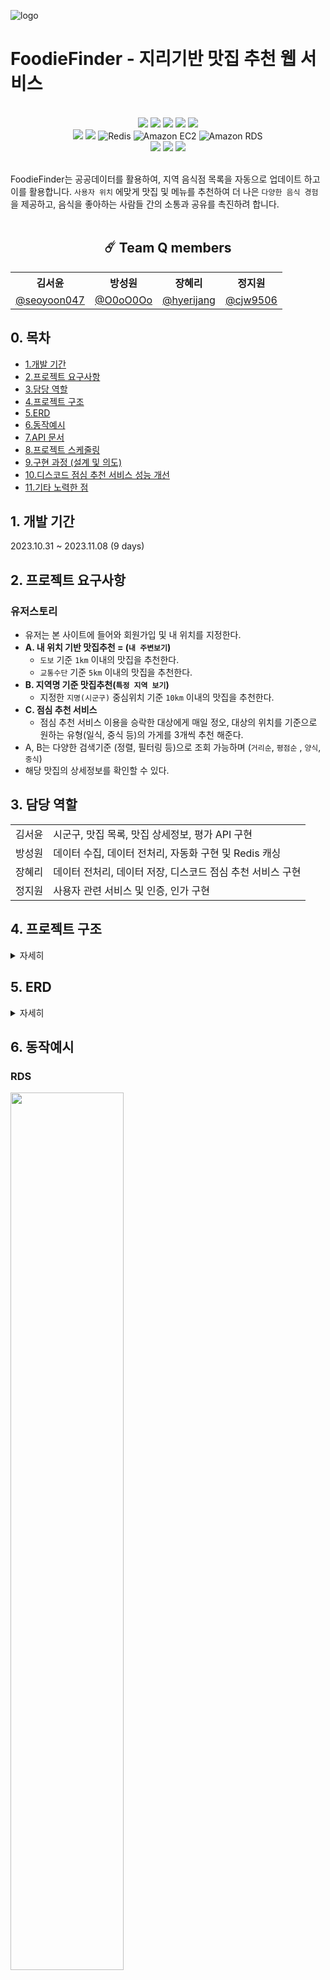 ![logo](https://github.com/wanted-quantum-jump/FoodieFinder/assets/46921979/9a5c8985-b571-4df5-9f9a-3c078cbbd014)

# FoodieFinder - 지리기반 맛집 추천 웹 서비스

<br>

<div align="center">
<img src="https://img.shields.io/badge/Java-ED8B00?style=for-the-badge&logo=openjdk&logoColor=white"/></a>
<img src="https://img.shields.io/badge/Spring Boot 3.1.5-6DB33F?style=for-the-badge&logo=spring&logoColor=white"/></a>
<img src="https://img.shields.io/badge/Spring Security-6DB33F?style=for-the-badge&logo=spring-security&logoColor=white"/></a>
<img src="https://img.shields.io/badge/JWT-black?style=for-the-badge&logo=JSON%20web%20tokens"/></a>
<img src="https://img.shields.io/badge/Junit-25A162?style=for-the-badge&logo=JUnit5&logoColor=white"/></a>
</div>
<div align="center">
<img src="https://img.shields.io/badge/Spring Data JPA-gray?style=for-the-badge&logoColor=white"/></a>
<img src="https://img.shields.io/badge/MySQL 8-4479A1?style=for-the-badge&logo=MySQL&logoColor=white"/></a>
<img src="https://img.shields.io/static/v1?style=for-the-badge&message=Redis&color=DC382D&logo=Redis&logoColor=FFFFFF&label=" alt="Redis">
<img src="https://img.shields.io/static/v1?style=for-the-badge&message=Amazon+EC2&color=222222&logo=Amazon+EC2&logoColor=FF9900&label=" alt="Amazon EC2">
<img src="https://img.shields.io/static/v1?style=for-the-badge&message=Amazon+RDS&color=527FFF&logo=Amazon+RDS&logoColor=FFFFFF&label=" alt="Amazon RDS">
</div>
<div align="center">
<img src="https://img.shields.io/badge/Discord-7289DA?style=for-the-badge&logo=discord&logoColor=white"/></a>
<img src="https://img.shields.io/badge/Notion-FFFFFF?style=for-the-badge&logo=Notion&logoColor=black"/></a>
<img src="https://img.shields.io/badge/GitHub-100000?style=for-the-badge&logo=github&logoColor=white"/></a>
</div>

<br>

FoodieFinder는 공공데이터를 활용하여, 지역 음식점 목록을 자동으로 업데이트 하고 이를 활용합니다. `사용자 위치` 에맞게 맛집 및 메뉴를 추천하여 더 나은 `다양한 음식 경험`을 제공하고, 음식을 좋아하는
사람들 간의 소통과
공유를 촉진하려 합니다.
<br>
<br>
<div align="center">

## ☄️ Team Q members

<table>
    <tr>
        <th>김서윤</th>
        <th>방성원</th>
        <th>장혜리</th>
        <th>정지원</th>
    </tr>
    <tr>
        <td><a href="https://github.com/seoyoon047">@seoyoon047</a></td>
        <td><a href="https://github.com/O0oO0Oo">@O0oO0Oo</a></td>
        <td><a href="https://github.com/hyerijang">@hyerijang</a></td>
        <td><a href="https://github.com/cjw9506">@cjw9506</a></td>
    </tr>
</table>
</div>


## 0. 목차
- [1.개발 기간](#1-개발-기간)
- [2.프로젝트 요구사항](#2-프로젝트-요구사항)
- [3.담당 역할](#3-담당-역할)
- [4.프로젝트 구조](#4-프로젝트-구조)
- [5.ERD](#5-erd)
- [6.동작예시](#6-동작예시)
- [7.API 문서](#7-api-document)
- [8.프로젝트 스케줄링](#8-프로젝트-스케줄링)
- [9.구현 과정 (설계 및 의도)](#9-구현-과정-설계-및-의도)
- [10.디스코드 점심 추천 서비스 성능 개선](#10-디스코드-점심-추천-서비스-성능-개선)
- [11.기타 노력한 점](#11-기타-노력한-점)


## 1. 개발 기간

2023.10.31 ~ 2023.11.08  (9 days)

## 2. 프로젝트 요구사항


### 유저스토리

- 유저는 본 사이트에 들어와 회원가입 및 내 위치를 지정한다.
- **A. 내 위치 기반 맛집추천 = (`내 주변보기`)**
    - `도보` 기준 `1km` 이내의 맛집을 추천한다.
    - `교통수단` 기준 `5km` 이내의 맛집을 추천한다.
- **B. 지역명 기준 맛집추천(`특정 지역 보기`)**
    - 지정한 `지명(시군구)` 중심위치 기준 `10km` 이내의 맛집을 추천한다.
- **C. 점심 추천 서비스**
    - 점심 추천 서비스 이용을 승락한 대상에게 매일 정오, 대상의 위치를 기준으로 원하는 유형(일식, 중식 등)의 가게를 3개씩 추천 해준다.
- A, B는 다양한 검색기준 (정렬, 필터링 등)으로 조회 가능하며 (`거리순`, `평점순` , `양식`, `중식`)
- 해당 맛집의 상세정보를 확인할 수 있다.

## 3. 담당 역할

<table>
    <tr>
        <td>김서윤</td>
        <td>시군구, 맛집 목록, 맛집 상세정보, 평가 API 구현</td>
    </tr>
    <tr>
        <td>방성원</td>
        <td>데이터 수집, 데이터 전처리, 자동화 구현 및 Redis 캐싱</td>
    </tr>
    <tr>
        <td>장혜리</td>
        <td>데이터 전처리, 데이터 저장, 디스코드 점심 추천 서비스 구현</td>
    </tr>
    <tr>
        <td>정지원</td>
        <td>사용자 관련 서비스 및 인증, 인가 구현</td>
    </tr>
</table>

## 4. 프로젝트 구조

<details>
    <summary>자세히</summary>

#### main
```
├─main
│  ├─java
│  │  └─com
│  │      └─foodiefinder
│  │          ├─auth
│  │          │  ├─config
│  │          │  ├─controller
│  │          │  ├─dto
│  │          │  ├─filter
│  │          │  ├─jwt
│  │          │  └─service
│  │          ├─cities
│  │          │  ├─controller
│  │          │  │  └─response
│  │          │  ├─domain
│  │          │  ├─factory
│  │          │  └─service
│  │          ├─common
|  |          |  ├─cache
│  │          │  ├─config
│  │          │  ├─dto
│  │          │  ├─entity
|  |          |  ├─enums
│  │          │  └─exception
│  │          ├─datapipeline
|  |          |  ├─cache
│  │          │  ├─config
│  │          │  ├─enums
│  │          │  ├─job
│  │          │  ├─processor
│  │          │  │  └─dto
│  │          │  ├─reader
│  │          │  ├─step
│  │          │  ├─util
|  |          |  |  ├─hash
|  |          |  |  └─request
│  │          │  └─writer
│  │          │      ├─entity
│  │          │      └─repository
│  │          ├─notification
│  │          │  ├─dto
│  │          │  ├─scheduler
│  │          │  └─service
|  |          ├─restaurants
|  |          |  ├─cache
|  |          |  ├─controller
|  |          |  ├─dto
|  |          |  ├─entity
|  |          |  ├─enums
|  |          |  └─service
│  │          ├─settings
│  │          │  ├─controller
│  │          │  ├─dto
│  │          │  ├─entity
│  │          │  ├─repository
│  │          │  ├─service
│  │          │  └─valid
│  │          └─user
│  │              ├─controller
│  │              ├─crypto
│  │              ├─dto
│  │              ├─entity
│  │              ├─repository
│  │              └─service
│  └─resources
```

#### test
``` 
│─test
├─java
│  └─com
│      └─foodiefinder
│          ├─auth
│          │  ├─controller
│          │  └─service
│          ├─cities
│          ├─config
│          ├─datapipeline
│          │  ├─processor
│          │  ├─reader
│          │  ├─step
│          │  └─writer
│          │      └─repository
│          ├─notification
│          │  └─service
│          ├─settings
│          │  ├─controller
│          │  ├─service
│          │  └─valid
│          └─user
│              ├─controller
│              └─service
└─resources

```

</details>

## 5. ERD

<details>
    <summary>자세히</summary>

<img src="https://github.com/wanted-quantum-jump/FoodieFinder/assets/46921979/ff5974e4-0060-4e6d-9fcd-114e0b6eadd7" width="60%" />


</details>

## 6. 동작예시

### RDS
<img src="https://github.com/wanted-quantum-jump/FoodieFinder/assets/46921979/78288c73-15cc-4b73-adfe-e31bafb62708" width="60%" />
<img src="https://github.com/wanted-quantum-jump/FoodieFinder/assets/46921979/98e8fcb9-8abb-41c6-987d-ceba9676dbc3" width="60%" />


### 디스코드 점심 추천 서비스 예시

<img src="https://github.com/wanted-quantum-jump/FoodieFinder/assets/46921979/b468a807-76fb-4957-a647-6f23ae79ea0a" width="60%" />


## 7. API Document
최신 문서는 [FoodieFinder API Document](https://documenter.getpostman.com/view/13712893/2s9YXiY1Kv)를 참조해 주세요.

## 8. 프로젝트 스케줄링

### [Github Project](https://github.com/orgs/wanted-quantum-jump/projects/5)
![image](https://github.com/wanted-quantum-jump/FoodieFinder/assets/46921979/fa45837d-3362-4eff-901b-e42dc35c8319)

### [Team Q Notion - 일정관리 ](https://gifted-radiator-a91.notion.site/a0678da1b97a4cc6a3ade58ade37a304?v=d97f2cfce06e4abbb186dabc6d90bf55&pvs=4)
![image](https://github.com/wanted-quantum-jump/FoodieFinder/assets/46921979/e8a4282f-3702-4aac-9d47-fe776f6039a9)




## 9. 구현 과정 (설계 및 의도)
**(장혜리)**

<details>
    <summary>데이터 전처리 및 저장</summary>

  - JSON 데이터를 가공하여 제가 구현한 Restaurant, Raw Restaurant 엔티티에 넣어 저장
  - **raw 데이터 테이블** - 특별한 변환이나 전처리 없이 String 그대로 저장
  - **실제 서비스에 이용되는 테이블** - raw 데이터 테이블에서 실제 사용되는 필드만 추리고, 데이터에 맞게 타입을 변경하여 저장
</details>
<details>
    <summary>디스코드 점심 추천 서비스</summary>

  - 디스코드 메시지 양식에 데이터를 가공 후, **매일 정오 유저가 등록해 둔 웹 훅 URL로 메시지를 발송**
  - **데이터 가공**
    - DB에서 맛집 정보를 조회할 때  Spring Data JPA의 **findAll**을 쓸 경우 경기도 전체의 식당 데이터를 가져오게 되어 심각한 **성능 저하**가 예상되었습니다.
    - 따라서 **유저를 중심**으로 한 **정사각형 영역의 꼭짓점**을 구하여 유저 인근 N 미터 이내의 식당 정보만 가져오도록 구현하였습니다.
  - **유저 점심 추천 알림을 설정할 수 있게 하는 API 구현**
    - **알림 설정 API**를 통해 유저는 어느정도 거리 내의 맛집을 추천받을지, 또 한식, 중식 등 어떤 유형의 음식점을 추천받을지 선택 가능
      -디스코드 메시지 발송
    - Quarz 스케줄러와 Webflux로 매일 정오 Nonblocking 하게 발송하도록 구현
      - **Quarz 스케줄러**의 경우 기존에 팀원분께서 데이터 수집에 이용하시던 부분을 그대로 차용해서 시간만 변경
      - **Blocking** 방식의 경우 메시지 발송 이후 디스코드 측의 응답이 돌아올 때까지 대기해야 했기 때문에, 유휴 시간을 줄이고자 비동기 방식으로 메시지 발송을 구현
</details>


## 10. 디스코드 점심 추천 서비스 성능 개선
### 메시지 전송 : Blocking vs Nonblocking 성능 비교
`성능 비교 결과` : **1회 전송되는 메시지 수가 많아 질 수록** Blocking vs Nonblocking에서 **Nonblocking이 더욱 유리**해짐. (CPU 유휴시간 감소)

**보내야하는 메시지가 `1건` 일때, (각각 100회 수행)**
- Nonblocking으로 전환 한 결과 평균 응답 시간 403ms -> 18ms 로 감소 (약 **22배** 가량의 성능 개선)

<img src="https://github.com/hyerijang/FoodieFinder/assets/46921979/b200343d-6533-49c7-88b9-ab37f6f25513" width="60%">

<img src="https://github.com/hyerijang/FoodieFinder/assets/46921979/9d8677c4-6c83-4c93-acdc-27083662374c" width="60%">

**보내야하는 메시지가 `10건` 일때, (각각 3회 수행)**
- Nonblocking으로 전환 한 결과 평균 응답 시간 3705ms -> 39ms 로 감소 (약 **95배** 가량의 성능 개선)

<img src="https://github.com/hyerijang/FoodieFinder/assets/46921979/9aab0d4f-7fda-4d28-989b-f94e51d15ab7" width="60%">

<img src="https://github.com/hyerijang/FoodieFinder/assets/46921979/2282c688-62b6-4397-8f19-4b61e97f1857" width="60%">


## 11. 기타 노력한 점 
**(장혜리)**
- 원활한 협업을 위해 엔티티 구현 등 다른 팀원의 업무에 필요한 부분(엔티티 등)은 우선적으로 구현하였습니다.
- 빠르고 상세한 코드 리뷰를 위해 노력하였습니다
    <details>
      <summary>코드 리뷰 예시 (자세히) </summary>
        
  [PR 예시](https://github.com/wanted-quantum-jump/FoodieFinder/pull/34)
  
  <img src="https://github.com/hyerijang/daily-pay/assets/46921979/7bcbcfe2-306d-47a9-90e7-2adf8d7b4b0e" width = "80%">
  
    </details>

- 단위 테스트 작성을 위해 노력하였습니다.
    <details>
      <summary>단위 테스트 예시 (자세히) </summary>
    <img src="https://github.com/hyerijang/FoodieFinder/assets/46921979/85dd6672-9332-46a8-8d80-e883affa438a" width = "80%">
    <img src="https://github.com/hyerijang/FoodieFinder/assets/46921979/4d42119d-4224-43f0-829f-f70ebfc6bdba" width = "80%">
    <img src="https://github.com/hyerijang/FoodieFinder/assets/46921979/6b25841d-91e7-47b2-a0a6-11204830e365" width = "80%">
  </details>
